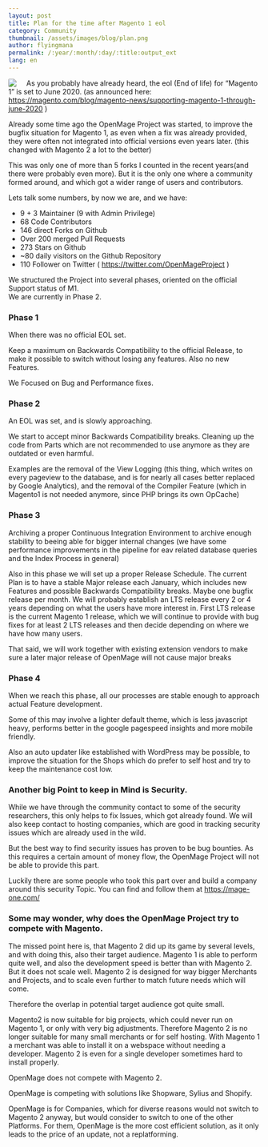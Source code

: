```yaml
---
layout: post
title: Plan for the time after Magento 1 eol
category: Community
thumbnail: /assets/images/blog/plan.png
author: flyingmana
permalink: /:year/:month/:day/:title:output_ext
lang: en
---
```


<img src="/images/OMlogo_2_1.png" style="float:left;max-width:30%;background-color: white;border-radius: 10%; margin-right: 20px;"/>
        

As you probably have already heard, the eol (End of life) for “Magento 1” is set to June 2020. (as announced here: https://magento.com/blog/magento-news/supporting-magento-1-through-june-2020 )

Already some time ago the OpenMage Project was started, to improve the bugfix situation for Magento 1, as even when a fix was already provided, they were often not integrated into official versions even years later. (this changed with Magento 2 a lot to the better)

This was only one of more than 5 forks I counted in the recent years(and there were probably even more). But it is the only one where a community formed around, and which got a wider range of users and contributors.

Lets talk some numbers, by now we are, and we have:  
* 9 + 3 Maintainer (9 with Admin Privilege)
* 68 Code Contributors
* 146 direct Forks on Github
* Over 200 merged Pull Requests
* 273 Stars on Github
* ~80 daily visitors on the Github Repository
* 110 Follower on Twitter ( https://twitter.com/OpenMageProject )
 

We structured the Project into several phases, oriented on the official Support status of M1.  
We are currently in Phase 2.

<!--more-->

### Phase 1
When there was no official EOL set.

Keep a maximum on Backwards Compatibility to the official Release, to make it possible to switch without losing any features. Also no new Features.

We Focused on Bug and Performance fixes.

 

### Phase 2
An EOL was set, and is slowly approaching.

We start to accept minor Backwards Compatibility breaks. Cleaning up the code from Parts which are not recommended to use anymore as they are outdated or even harmful.

Examples are the removal of the View Logging (this thing, which writes on every pageview to the database, and is for nearly all cases better replaced by Google Analytics), and the removal of the Compiler Feature (which in Magento1 is not needed anymore, since PHP brings its own OpCache)

 

### Phase 3
Archiving a proper Continuous Integration Environment to archive enough stability to beeing able for bigger internal changes (we have some performance improvements in the pipeline for eav related database queries and the Index Process in general)

Also in this phase we will set up a proper Release Schedule. The current Plan is to have a stable Major release each January, which includes new Features and possible Backwards Compatibility breaks. Maybe one bugfix release per month. We will probably establish an LTS release every 2 or 4 years depending on what the users have more interest in. First LTS release is the current Magento 1 release, which we will continue to provide with bug fixes for at least 2 LTS releases and then decide depending on where we have how many users.

That said, we will work together with existing extension vendors to make sure a later major release of OpenMage will not cause major breaks

 

### Phase 4
When we reach this phase, all our processes are stable enough to approach actual Feature development.

Some of this may involve a lighter default theme, which is less javascript heavy, performs better in the google pagespeed insights and more mobile friendly.

Also an auto updater like established with WordPress may be possible, to improve the situation for the Shops which do prefer to self host and try to keep the maintenance cost low.

 

### Another big Point to keep in Mind is Security.
While we have through the community contact to some of the security researchers, this only helps to fix Issues, which got already found. We will also keep contact to hosting companies, which are good in tracking security issues which are already used in the wild.

But the best way to find security issues has proven to be bug bounties. As this requires a certain amount of money flow, the OpenMage Project will not be able to provide this part.

Luckily there are some people who took this part over and build a company around this security Topic. You can find and follow them at https://mage-one.com/

 

### Some may wonder, why does the OpenMage Project try to compete with Magento.
The missed point here is, that Magento 2 did up its game by several levels, and with doing this, also their target audience. Magento 1 is able to perform quite well, and also the development speed is better than with Magento 2. But it does not scale well. Magento 2 is designed for way bigger Merchants and Projects, and to scale even further to match future needs which will come.

Therefore the overlap in potential target audience got quite small.

Magento2 is now suitable for big projects, which could never run on Magento 1, or only with very big adjustments. Therefore Magento 2 is no longer suitable for many small merchants or for self hosting. With Magento 1 a merchant was able to install it on a webspace without needing a developer. Magento 2 is even for a single developer sometimes hard to install properly.

OpenMage does not compete with Magento 2.

OpenMage is competing with solutions like Shopware, Sylius and Shopify.

OpenMage is for Companies, which for diverse reasons would not switch to Magento 2 anyway, but would consider to switch to one of the other Platforms. For them, OpenMage is the more cost efficient solution, as it only leads to the price of an update, not a replatforming.


